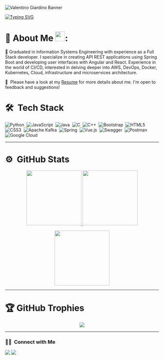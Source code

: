 ![Valentino Giardino Banner](https://github.com/Adityakanoi2001/Adityakanoi2001/blob/8b3abf28d4d62728caf9ee9c177f48b058cbb997/assets/ASK%20Banner%20Image%20Github.png)

<!--<img alt="Night Coding" src="./assets/Hand%20Wave.gif" width='40' align="left"/><h2 align="left">Hey there! I'm Valentino Giardino</h2>-->
[![Typing SVG](https://readme-typing-svg.herokuapp.com?color=FF3670&size=35&center=true&vCenter=true&width=1000&lines=Welcome+to+my+GitHub+profile!;My+name+is+Valentino+Giardino;I'm+a+Software+Engineer)](https://git.io/typing-svg)

# 💫 About Me <img src = "https://media2.giphy.com/media/QssGEmpkyEOhBCb7e1/giphy.gif?cid=ecf05e47a0n3gi1bfqntqmob8g9aid1oyj2wr3ds3mg700bl&rid=giphy.gif" width = 32px>:

🚀 Graduated in Information Systems Engineering with experience as a Full Stack developer. I specialize in creating API REST applications using Spring Boot and developing user interfaces with Angular and React. Experience in the world of CI/CD, interested in delving deeper into AWS, DevOps, Docker, Kubernetes, Cloud, infrastructure and microservices architecture.

📄 &nbsp;Please have a look at my [Resume](https://cv.vgiardino.com) for more details about me. I'm open to feedback and suggestions!


<!--<img height="180em" alt="Night Coding" src="https://raw.githubusercontent.com/AVS1508/AVS1508/master/assets/Night-Coding.gif" align="right"/>-->

# 🛠 &nbsp;Tech Stack

![Python](https://img.shields.io/badge/python-3670A0?style=for-the-badge&logo=python&logoColor=ffdd54)&nbsp;
![JavaScript](https://img.shields.io/badge/javascript-%23323330.svg?style=for-the-badge&logo=javascript&logoColor=%23F7DF1E)&nbsp;
![Java](https://img.shields.io/badge/java-%23ED8B00.svg?style=for-the-badge&logo=java&logoColor=white)&nbsp;
![C](https://img.shields.io/badge/c-%2300599C.svg?style=for-the-badge&logo=c&logoColor=white)&nbsp;
![C++](https://img.shields.io/badge/c++-%2300599C.svg?style=for-the-badge&logo=c%2B%2B&logoColor=white)&nbsp;
![Bootstrap](https://img.shields.io/badge/bootstrap-%23563D7C.svg?style=for-the-badge&logo=bootstrap&logoColor=white)&nbsp;
![HTML5](https://img.shields.io/badge/html5-%23E34F26.svg?style=for-the-badge&logo=html5&logoColor=white)&nbsp;
![CSS3](https://img.shields.io/badge/css3-%231572B6.svg?style=for-the-badge&logo=css3&logoColor=white)&nbsp;
![Apache Kafka](https://img.shields.io/badge/Apache%20Kafka-000?style=for-the-badge&logo=apachekafka)&nbsp;
![Spring](https://img.shields.io/badge/spring-%236DB33F.svg?style=for-the-badge&logo=spring&logoColor=white)&nbsp;
![Vue.js](https://img.shields.io/badge/vuejs-%2335495e.svg?style=for-the-badge&logo=vuedotjs&logoColor=%234FC08D)&nbsp;
![Swagger](https://img.shields.io/badge/-Swagger-%23Clojure?style=for-the-badge&logo=swagger&logoColor=white)&nbsp;
![Postman](https://img.shields.io/badge/Postman-FF6C37?style=for-the-badge&logo=postman&logoColor=white)&nbsp;
![Google Cloud](https://img.shields.io/badge/GoogleCloud-%234285F4.svg?style=for-the-badge&logo=google-cloud&logoColor=white)&nbsp;

---

# ⚙️ &nbsp;GitHub Stats

<p align="center">
  <a href="https://github.com/valentinogiardino">
    <img height="180em" src="https://github-readme-stats-eight-theta.vercel.app/api?username=valentinogiardino&show_icons=true&theme=algolia&include_all_commits=true&count_private=true"/>
  </a>
  <a href="https://github.com/valentinogiardino">
    <img height="180em" src="https://github-readme-stats-eight-theta.vercel.app/api/top-langs/?username=valentinogiardino&layout=compact&langs_count=8&theme=algolia"/>
  </a>
</p>

<p align="center">
  <img height="180em" src="https://github-readme-streak-stats.herokuapp.com/?user=valentinogiardino&theme=dark&hide_border=true"/>
</p>

---

# 🏆 GitHub Trophies
<p align="center">
  <img src="https://github-profile-trophy.vercel.app/?username=valentinogiardino&theme=onedark&row=1&no-bg=true&column=6&margin-w=15&margin-h=15" />
</p>

---

### 🤝🏻 &nbsp;Connect with Me
<p align="left">
  <a href="https://www.linkedin.com/in/valentinogiardino/"><img src="https://img.shields.io/badge/-Linkedin-0077B5?style=for-the-badge&logo=Linkedin&logoColor=white"/></a>
  <a href="mailto:valentinogiardino17@gmail.com"><img src="https://img.shields.io/badge/-Mail-D14836?style=for-the-badge&logo=Gmail&logoColor=white"/></a>
</p>
